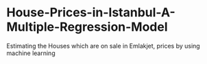 # House-Prices-in-Istanbul-A-Multiple-Regression-Model
Estimating the Houses which are on sale in Emlakjet, prices by using machine learning
